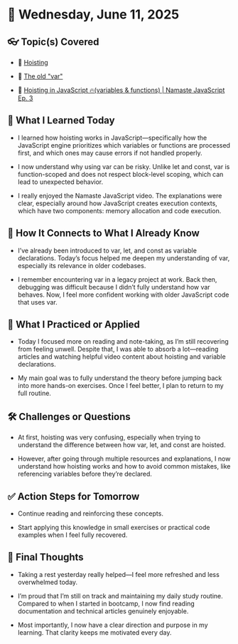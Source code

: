 
# 📅 Wednesday, June 11, 2025 


## 👓 Topic(s) Covered
- 📌 [Hoisting](https://developer.mozilla.org/en-US/docs/Glossary/Hoisting) 

- 📌 [The old "var"](https://javascript.info/var)

- 📌 [Hoisting in JavaScript 🔥(variables & functions) | Namaste JavaScript Ep. 3](https://www.youtube.com/watch?v=Fnlnw8uY6jo&list=PLlasXeu85E9cQ32gLCvAvr9vNaUccPVNP&index=4)
  

## 🧠 What I Learned Today
- I learned how hoisting works in JavaScript—specifically how the JavaScript engine prioritizes which variables or functions are processed first, and which ones may cause errors if not handled properly.

- I now understand why using var can be risky. Unlike let and const, var is function-scoped and does not respect block-level scoping, which can lead to unexpected behavior.

- I really enjoyed the Namaste JavaScript video. The explanations were clear, especially around how JavaScript creates execution contexts, which have two components: memory allocation and code execution.


## 🔄 How It Connects to What I Already Know
- I’ve already been introduced to var, let, and const as variable declarations. Today’s focus helped me deepen my understanding of var, especially its relevance in older codebases.

- I remember encountering var in a legacy project at work. Back then, debugging was difficult because I didn’t fully understand how var behaves. Now, I feel more confident working with older JavaScript code that uses var.

## 🚀 What I Practiced or Applied
- Today I focused more on reading and note-taking, as I’m still recovering from feeling unwell. Despite that, I was able to absorb a lot—reading articles and watching helpful video content about hoisting and variable declarations.

- My main goal was to fully understand the theory before jumping back into more hands-on exercises. Once I feel better, I plan to return to my full routine.

## 🛠 Challenges or Questions
- At first, hoisting was very confusing, especially when trying to understand the difference between how var, let, and const are hoisted.

- However, after going through multiple resources and explanations, I now understand how hoisting works and how to avoid common mistakes, like referencing variables before they’re declared.


## ✅ Action Steps for Tomorrow
- Continue reading and reinforcing these concepts.

- Start applying this knowledge in small exercises or practical code examples when I feel fully recovered.


## 💬 Final Thoughts
- Taking a rest yesterday really helped—I feel more refreshed and less overwhelmed today.

- I’m proud that I’m still on track and maintaining my daily study routine. Compared to when I started in bootcamp, I now find reading documentation and technical articles genuinely enjoyable.

- Most importantly, I now have a clear direction and purpose in my learning. That clarity keeps me motivated every day.
